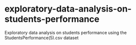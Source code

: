 # exploratory-data-analysis-on-students-performance
Exploratory data analysis on students performance using the StudentsPerformance(5).csv dataset
